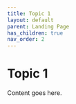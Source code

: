 ```yaml
---
title: Topic 1
layout: default
parent: Landing Page
has_children: true
nav_order: 2
---
```


# Topic 1

Content goes here.
